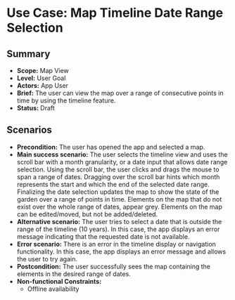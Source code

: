 # Use Case: Map Timeline Date Range Selection

## Summary

- **Scope:** Map View
- **Level:** User Goal
- **Actors:** App User
- **Brief:** The user can view the map over a range of consecutive points in time by using the timeline feature.
- **Status:** Draft

## Scenarios

- **Precondition:**
  The user has opened the app and selected a map.
- **Main success scenario:**
  The user selects the timeline view and uses the scroll bar with a month granularity, or a date input that allows date range selection.
  Using the scroll bar, the user clicks and drags the mouse to span a range of dates.
  Dragging over the scroll bar hints which month represents the start and which the end of the selected date range.
  Finalizing the date selection updates the map to show the state of the garden over a range of points in time.
  Elements on the map that do not exist over the whole range of dates, appear grey.
  Elements on the map can be edited/moved, but not be added/deleted.
- **Alternative scenario:**
  The user tries to select a date that is outside the range of the timeline (10 years). 
  In this case, the app displays an error message indicating that the requested date is not available.
- **Error scenario:**
  There is an error in the timeline display or navigation functionality. 
  In this case, the app displays an error message and allows the user to try again.
- **Postcondition:**
  The user successfully sees the map containing the elements in the desired range of dates.
- **Non-functional Constraints:**
  - Offline availability
